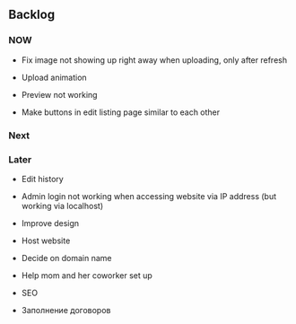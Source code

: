## Backlog


### NOW

- Fix image not showing up right away when uploading, only after refresh
- Upload animation
- Preview not working

- Make buttons in edit listing page similar to each other

### Next

### Later

- Edit history
- Admin login not working when accessing website via IP address (but working via localhost)

- Improve design

- Host website
- Decide on domain name
- Help mom and her coworker set up
- SEO

- Заполнение договоров